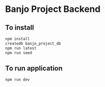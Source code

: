 # Banjo Project Backend

## To install

```bash
npm install
createdb banjo_project_db
npm run latest
npm run seed

```

## To run application

```bash
npm run dev
```
